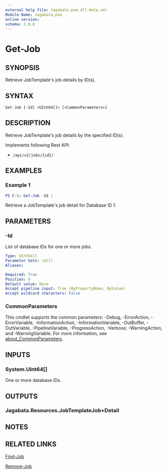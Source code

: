 ```yaml
---
external help file: Jagabata.psm.dll-Help.xml
Module Name: Jagabata.psm
online version:
schema: 2.0.0
---
```


# Get-Job

## SYNOPSIS
Retrieve JobTemplate's job details by ID(s).

## SYNTAX

```
Get-Job [-Id] <UInt64[]> [<CommonParameters>]
```

## DESCRIPTION
Retrieve JobTemplate's job details by the specified ID(s).

Implements following Rest API:  
- `/api/v2/jobs/{id}/`  

## EXAMPLES

### Example 1
```powershell
PS C:\> Get-Job -Id 1
```

Retrieve a JobTemplate's job detail for Database ID 1.

## PARAMETERS

### -Id
List of database IDs for one or more jobs.

```yaml
Type: UInt64[]
Parameter Sets: (All)
Aliases:

Required: True
Position: 0
Default value: None
Accept pipeline input: True (ByPropertyName, ByValue)
Accept wildcard characters: False
```

### CommonParameters
This cmdlet supports the common parameters: -Debug, -ErrorAction, -ErrorVariable, -InformationAction, -InformationVariable, -OutBuffer, -OutVariable, -PipelineVariable, -ProgressAction, -Verbose, -WarningAction, and -WarningVariable. For more information, see [about_CommonParameters](http://go.microsoft.com/fwlink/?LinkID=113216).

## INPUTS

### System.UInt64[]
One or more database IDs.

## OUTPUTS

### Jagabata.Resources.JobTemplateJob+Detail
## NOTES

## RELATED LINKS

[Find-Job](Find-Job.md)

[Remove-Job](Remove-Job.md)

